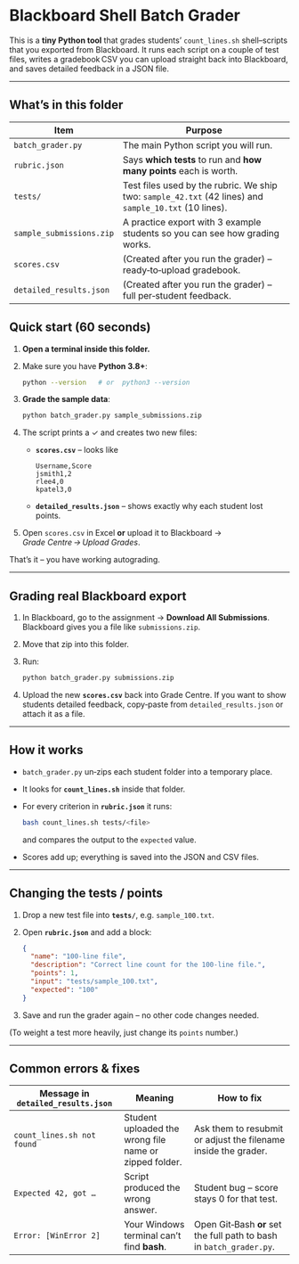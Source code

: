 # Blackboard Shell Batch Grader

This is a **tiny Python tool** that grades students’ `count_lines.sh` shell–scripts that you exported from Blackboard.  It runs each script on a couple of test files, writes a gradebook CSV you can upload straight back into Blackboard, and saves detailed feedback in a JSON file.

---

## What’s in this folder

| Item                     | Purpose                                                                                                 |
| ------------------------ | ------------------------------------------------------------------------------------------------------- |
| `batch_grader.py`        | The main Python script you will run.                                                                    |
| `rubric.json`            | Says **which tests** to run and **how many points** each is worth.                                      |
| `tests/`                 | Test files used by the rubric.  We ship two: `sample_42.txt` (42 lines) and `sample_10.txt` (10 lines). |
| `sample_submissions.zip` | A practice export with 3 example students so you can see how grading works.                             |
| `scores.csv`             | (Created after you run the grader) – ready‑to‑upload gradebook.                                         |
| `detailed_results.json`  | (Created after you run the grader) – full per‑student feedback.                                         |


## Quick start (60 seconds)

1. **Open a terminal inside this folder.**
2. Make sure you have **Python 3.8+**:

   ```bash
   python --version   # or  python3 --version
   ```
3. **Grade the sample data**:

   ```bash
   python batch_grader.py sample_submissions.zip
   ```
4. The script prints a ✓ and creates two new files:

   * **`scores.csv`** – looks like

     ```csv
     Username,Score
     jsmith1,2
     rlee4,0
     kpatel3,0
     ```
   * **`detailed_results.json`** – shows exactly why each student lost points.
5. Open `scores.csv` in Excel **or** upload it to Blackboard → *Grade Centre → Upload Grades*.

That’s it – you have working autograding.

---

## Grading real Blackboard export

1. In Blackboard, go to the assignment → **Download All Submissions**.  Blackboard gives you a file like `submissions.zip`.
2. Move that zip into this folder.
3. Run:

   ```bash
   python batch_grader.py submissions.zip
   ```
4. Upload the new **`scores.csv`** back into Grade Centre.  If you want to show students detailed feedback, copy‑paste from `detailed_results.json` or attach it as a file.

---

## How it works

* `batch_grader.py` un‑zips each student folder into a temporary place.
* It looks for **`count_lines.sh`** inside that folder.
* For every criterion in **`rubric.json`** it runs:

  ```bash
  bash count_lines.sh tests/<file>
  ```

  and compares the output to the `expected` value.
* Scores add up; everything is saved into the JSON and CSV files.

---

## Changing the tests / points

1. Drop a new test file into **`tests/`**, e.g. `sample_100.txt`.
2. Open **`rubric.json`** and add a block:

   ```json
   {
     "name": "100‑line file",
     "description": "Correct line count for the 100‑line file.",
     "points": 1,
     "input": "tests/sample_100.txt",
     "expected": "100"
   }
   ```
3. Save and run the grader again – no other code changes needed.

(To weight a test more heavily, just change its `points` number.)

---

## Common errors & fixes

| Message in `detailed_results.json` | Meaning                                                | How to fix                                                           |
| ---------------------------------- | ------------------------------------------------------ | -------------------------------------------------------------------- |
| `count_lines.sh not found`         | Student uploaded the wrong file name or zipped folder. | Ask them to resubmit or adjust the filename inside the grader.       |
| `Expected 42, got …`               | Script produced the wrong answer.                      | Student bug – score stays 0 for that test.                           |
| `Error: [WinError 2]`              | Your Windows terminal can’t find **bash**.             | Open Git‑Bash **or** set the full path to bash in `batch_grader.py`. |
